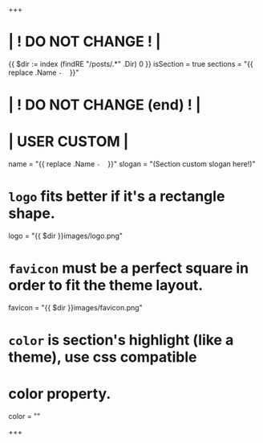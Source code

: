 +++

# | ! DO NOT CHANGE ! | 
{{ $dir := index (findRE "/posts/.*" .Dir) 0 }}
isSection = true
sections = "{{ replace .Name `-` ` ` }}"
#
# | ! DO NOT CHANGE (end) ! | 



# | USER CUSTOM |

name = "{{ replace .Name `-` ` ` }}"
slogan = "(Section custom slogan here!)"
# `logo` fits better if it's a rectangle shape.
logo = "{{ $dir }}images/logo.png"
# `favicon` must be a perfect square in order to fit the theme layout.
favicon = "{{ $dir }}images/favicon.png"
# `color` is section's highlight (like a theme), use css compatible
# color property.
color = ""

+++
